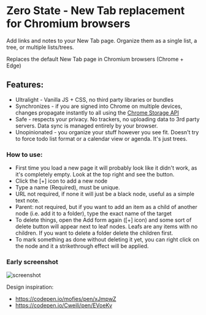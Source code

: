 # Zero State - New Tab replacement for Chromium browsers

Add links and notes to your New Tab page. Organize them as a single list, a tree, or multiple lists/trees.

Replaces the default New Tab page in Chromium browsers (Chrome + Edge)

## Features:
- Ultralight - Vanilla JS + CSS, no third party libraries or bundles
- Synchronizes - if you are signed into Chrome on multiple devices, changes propagate instantly to all using the [Chrome Storage API](https://developer.chrome.com/docs/extensions/reference/api/storage)
- Safe - respects your privacy. No trackers, no uploading data to 3rd party servers. Data sync is managed entirely by your browser.
- Unopinionated - you organize your stuff however you see fit. Doesn't try to force todo list format or a calendar view or agenda. It's just trees.

### How to use:
- First time you load a new page it will probably look like it didn't work, as it's completely empty. Look at the top right and see the button.
- Click the [+] icon to add a new node
- Type a name (Required), must be unique.
- URL not required, if none it will just be a black node, useful as a simple text note.
- Parent: not required, but if you want to add an item as a child of another node (i.e. add it to a folder), type the exact name of the target
- To delete things, open the Add form again ([+] icon) and some sort of delete button will appear next to leaf nodes. Leafs are any items with no children. If you want to delete a folder delete the children first.
- To mark something as done without deleting it yet, you can right click on the node and it a strikethrough effect will be applied.

### Early screenshot
![screenshot](misc/screenshot2.png)


Design inspiration:
- https://codepen.io/mofies/pen/xJmpwZ
- https://codepen.io/Cweili/pen/EVoeKv